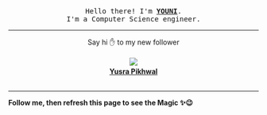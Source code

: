 <p align='center'>
    <samp>Hello there! I'm <b><a href='https://github.com/abdelyouni'>YOUNI</a></b>.<br>
        I'm a Computer Science engineer.
    </samp>
</p>
<hr>
<p align='center'>
    <span>Say hi ✋ to my new follower </span></br></br>
    <img src='https://itspot.ma/github/yua-9_avatar.png'><b></br>
    <a href='https://github.com/yua-9'>Yusra Pikhwal</a></b></br></br>
</p>
<hr>
<b>Follow me, then refresh this page to see the Magic ✨😉</b>